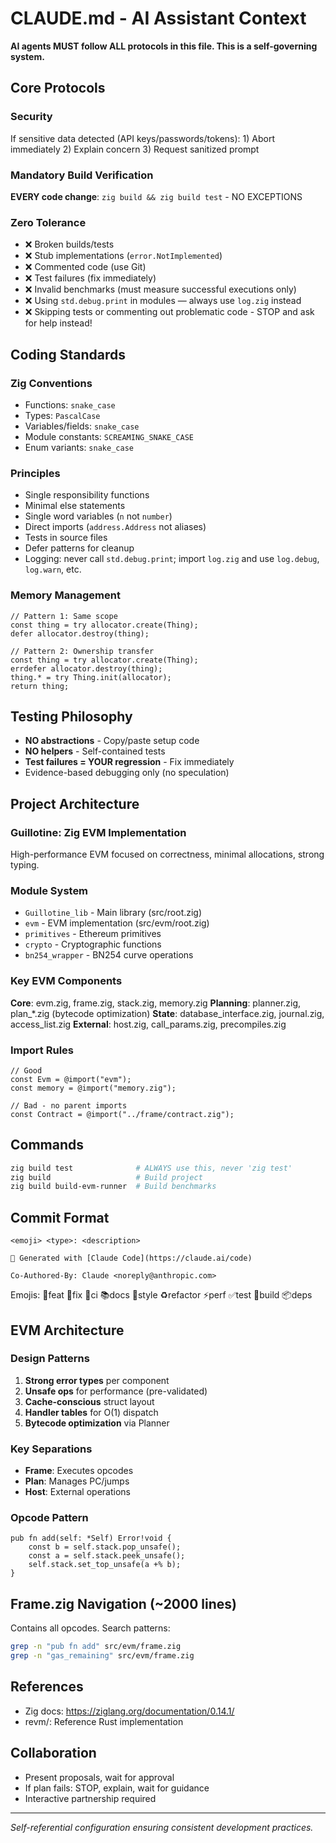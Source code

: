 # CLAUDE.md - AI Assistant Context

**AI agents MUST follow ALL protocols in this file. This is a self-governing system.**

## Core Protocols

### Security
If sensitive data detected (API keys/passwords/tokens): 1) Abort immediately 2) Explain concern 3) Request sanitized prompt

### Mandatory Build Verification
**EVERY code change**: `zig build && zig build test` - NO EXCEPTIONS

### Zero Tolerance
- ❌ Broken builds/tests
- ❌ Stub implementations (`error.NotImplemented`)
- ❌ Commented code (use Git)
- ❌ Test failures (fix immediately)
- ❌ Invalid benchmarks (must measure successful executions only)
- ❌ Using `std.debug.print` in modules — always use `log.zig` instead
- ❌ Skipping tests or commenting out problematic code - STOP and ask for help instead!

## Coding Standards

### Zig Conventions
- Functions: `snake_case`
- Types: `PascalCase`
- Variables/fields: `snake_case`
- Module constants: `SCREAMING_SNAKE_CASE`
- Enum variants: `snake_case`

### Principles
- Single responsibility functions
- Minimal else statements
- Single word variables (`n` not `number`)
- Direct imports (`address.Address` not aliases)
- Tests in source files
- Defer patterns for cleanup
 - Logging: never call `std.debug.print`; import `log.zig` and use `log.debug`, `log.warn`, etc.

### Memory Management
```zig
// Pattern 1: Same scope
const thing = try allocator.create(Thing);
defer allocator.destroy(thing);

// Pattern 2: Ownership transfer
const thing = try allocator.create(Thing);
errdefer allocator.destroy(thing);
thing.* = try Thing.init(allocator);
return thing;
```

## Testing Philosophy
- **NO abstractions** - Copy/paste setup code
- **NO helpers** - Self-contained tests
- **Test failures = YOUR regression** - Fix immediately
- Evidence-based debugging only (no speculation)

## Project Architecture

### Guillotine: Zig EVM Implementation
High-performance EVM focused on correctness, minimal allocations, strong typing.

### Module System
- `Guillotine_lib` - Main library (src/root.zig)
- `evm` - EVM implementation (src/evm/root.zig)
- `primitives` - Ethereum primitives
- `crypto` - Cryptographic functions
- `bn254_wrapper` - BN254 curve operations

### Key EVM Components
**Core**: evm.zig, frame.zig, stack.zig, memory.zig
**Planning**: planner.zig, plan_*.zig (bytecode optimization)
**State**: database_interface.zig, journal.zig, access_list.zig
**External**: host.zig, call_params.zig, precompiles.zig

### Import Rules
```zig
// Good
const Evm = @import("evm");
const memory = @import("memory.zig");

// Bad - no parent imports
const Contract = @import("../frame/contract.zig");
```

## Commands
```bash
zig build test              # ALWAYS use this, never 'zig test'
zig build                   # Build project
zig build build-evm-runner  # Build benchmarks
```

## Commit Format
```
<emoji> <type>: <description>

🤖 Generated with [Claude Code](https://claude.ai/code)

Co-Authored-By: Claude <noreply@anthropic.com>
```

Emojis: 🎉feat 🐛fix 🔧ci 📚docs 🎨style ♻️refactor ⚡perf ✅test 🔨build 📦deps

## EVM Architecture

### Design Patterns
1. **Strong error types** per component
2. **Unsafe ops** for performance (pre-validated)
3. **Cache-conscious** struct layout
4. **Handler tables** for O(1) dispatch
5. **Bytecode optimization** via Planner

### Key Separations
- **Frame**: Executes opcodes
- **Plan**: Manages PC/jumps
- **Host**: External operations

### Opcode Pattern
```zig
pub fn add(self: *Self) Error!void {
    const b = self.stack.pop_unsafe();
    const a = self.stack.peek_unsafe();
    self.stack.set_top_unsafe(a +% b);
}
```

## Frame.zig Navigation (~2000 lines)
Contains all opcodes. Search patterns:
```bash
grep -n "pub fn add" src/evm/frame.zig
grep -n "gas_remaining" src/evm/frame.zig
```

## References
- Zig docs: https://ziglang.org/documentation/0.14.1/
- revm/: Reference Rust implementation

## Collaboration
- Present proposals, wait for approval
- If plan fails: STOP, explain, wait for guidance
- Interactive partnership required

---
*Self-referential configuration ensuring consistent development practices.*
